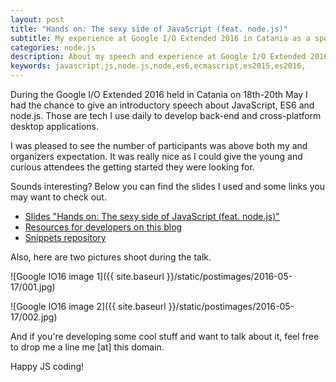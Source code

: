 ```yaml
---
layout: post
title: "Hands on: The sexy side of JavaScript (feat. node.js)"
subtitle: My experience at Google I/O Extended 2016 in Catania as a speaker
categories: node.js
description: About my speech and experience at Google I/O Extended 2016 in Catania
keywords: javascript,js,node.js,node,es6,ecmascript,es2015,es2016,
---
```


During the Google I/O Extended 2016 held in Catania on 18th-20th May I had the chance to give an introductory speech about JavaScript, ES6 and node.js. Those are tech I use daily to develop back-end and cross-platform desktop applications.

I was pleased to see the number of participants was above both my and organizers expectation. It was really nice as I could give the young and curious attendees the getting started they were looking for.

Sounds interesting? Below you can find the slides I used and some links you may want to check out.

- [Slides "Hands on: The sexy side of JavaScript (feat. node.js)"](http://www.slideshare.net/pirafrank/hand-on-the-sexy-side-of-javascript-feat-nodejs)
- [Resources for developers on this blog]({{site.baseurl}}/for-developers)
- [Snippets repository](http://github.com/pirafrank/snippets)

Also, here are two pictures shoot during the talk.

![Google IO16 image 1]({{ site.baseurl }}/static/postimages/2016-05-17/001.jpg)

![Google IO16 image 2]({{ site.baseurl }}/static/postimages/2016-05-17/002.jpg)

And if you're developing some cool stuff and want to talk about it, feel free to drop me a line me [at] this domain.

Happy JS coding!
